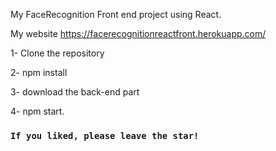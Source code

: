 My FaceRecognition Front end project using React.

My website https://facerecognitionreactfront.herokuapp.com/

1- Clone the repository

2- npm install 

3- download the back-end part

4- npm start.

### `If you liked, please leave the star!`


